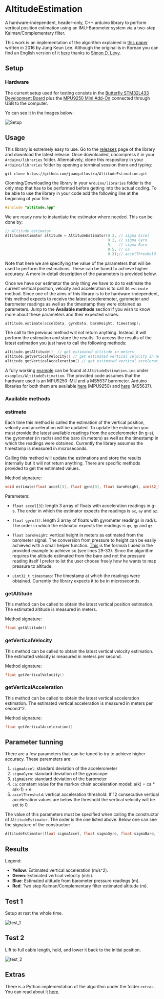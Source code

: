# AltitudeEstimation
A hardware-independent, header-only, C++ arduino library to perform vertical position estimation using an IMU-Barometer system via a two-step Kalman/Complementary filter.

This work is an implementation of the algorithm explained in [this paper](http://www.koreascience.or.kr/article/ArticleFullRecord.jsp?cn=HSSHBT_2016_v25n3_202) written in 2016 by Jung Keun Lee. Although the original is in Korean you can find an English version of it [here](https://home.wlu.edu/~levys/TwoStepFilter.pdf) thanks to [Simon D. Levy](http://home.wlu.edu/~levys/).


## Setup

### Hardware

The current setup used for testing consists in the [Butterfly STM32L433 Development Board](https://www.tindie.com/products/TleraCorp/butterfly-stm32l433-development-board/) plus the [MPU9250 Mini Add-On](https://www.tindie.com/products/onehorse/mpu9250-teensy-3x-add-on-shields/) connected through USB to the computer.

Yo can see it in the images below:

![Setup](https://i.imgur.com/XqFxrWS.png)

## Usage

This library is extremely easy to use. Go to the [releases](https://github.com/juangallostra/AltitudeEstimation/releases) page of the library and download the latest release. Once downloaded, uncompress it in your `Arduino/libraries` folder. Alternatively, clone this respository in your `Arduino/libraries` folder by opening a terminal session there and typing:

`git clone https://github.com/juangallostra/AltitudeEstimation.git`


Clonning/Downloading the library in your `Arduino/libraries` folder is the only step that has to be performed before getting into the actual coding. To be able to use the library in your code add the following line at the beginning of your file:

```cpp
#include "altitude.hpp"
```

We are ready now to instantiate the estimator where needed. This can be done by:

```cpp
// Altitude estimator
AltitudeEstimator altitude = AltitudeEstimator(0.2, // sigma Accel
                                               0.2, // sigma Gyro
                                               5,   // sigma Baro
                                               0.5, // ca
                                               0.3);// accelThreshold
```

Note that here we are specifying the value of the parameters that will be used to perform the estimations. These can be tuned to achieve higher accuracy. A more in-detail description of the parameters is provided below.

Once we have our estimator the only thing we have to do to estimate the current vertical position, velocity and acceleration is to call its `estimate` method. Since one of the aims of this library is to be hardware-independent, this method expects to receive the latest acceleremoter, gyrometer and barometer readings as well as the timestamp they were obtained as parameters. Jump to the **Available methods** section if you wish to know more about these parameters and their expected values.

```cpp
altitude.estimate(accelData, gyroData, baroHeight, timestamp);
```

The call to the previous method will not return anything. Instead, it will perform the estimation and store the results. To access the results of the latest estimation you just have to call the following methods:

```cpp
altitude.getAltitude()	// get estimated altitude in meters
altitude.getVerticalVelocity() // get estimated vertical velocity in meters per second
altitude.getVerticalAcceleration() // get estimated vertical acceleration in m/s^2
```

A fully working [example](https://github.com/juangallostra/AltitudeEstimation/blob/master/examples/AltitudeEstimation/AltitudeEstimation.ino) can be found at `AltitudeEstimation.ino` under `examples/AltitudeEstimation`. The provided code assumes that the hardware used is an MPU9250 IMU and a MS5637 barometer. Arduino libraries for both them are available [here](https://github.com/simondlevy/MPU9250) (MPU9250) and [here](https://github.com/BonaDrone/MS5637) (MS5637).


### Available methods

### estimate

Each time this method is called the estimation of the vertical position, velocity and acceleration will be updated. To update the estimation you must provide the latest available readings from the accelerometer (in g-s), the gyrometer (in rad/s) and the baro (in meters) as well as the timestamp in which the readings were obtained. Currently the library assumes the timestamp is measured in microseconds.

Calling this method will update the estimations and store the results internally but it will not return anything. There are specific methods provided to get the estimated values. 

Method signature:

```cpp
void estimate(float accel[3], float gyro[3], float baroHeight, uint32_t timestamp)
```

Parameters:

* `float accel[3]`: length 3 array of floats with acceleration readings in g-s. The order in which the estimator expects the readings is `ax`, `ay` and `az`.

* `float gyro[3]`: length 3 array of floats with gyrometer readings in rad/s. The order in which the estimator expects the readings is `gx`, `gy` and `gz`.

* `float baroHeight`: vertical height in meters as estimated from the barometer signal. The conversion from pressure to height can be easily achieved with a small helper function. [This](https://www.weather.gov/media/epz/wxcalc/pressureAltitude.pdf) is the formula I used in the provided example to achieve so (see lines 29-33). Since the algorithm requires the altitude estimated from the baro and not the pressure reading itself I prefer to let the user choose freely how he wants to map pressure to altitude.

* `uint32_t timestamp`: The timestamp at which the readings were obtained. Currently the library expects it to be in microseconds.


### getAltitude

This method can be called to obtain the latest vertical position estimation. The estimated altitude is measured in meters.

Method signature:

```cpp
float getAltitude()

```


### getVerticalVelocity

This method can be called to obtain the latest vertical velocity estimation. The estimated velocity is measured in meters per second.

Method signature:

```cpp
float getVerticalVelocity()
```


### getVerticalAcceleration

This method can be called to obtain the latest vertical acceleration estimation. The estimated vertical acceleration is measured in meters per second^2.

Method signature:

```cpp
float getVerticalAcceleration()
```


## Parameter tunning

There are a few parameters that can be tuned to try to achieve higher accuracy. These paremeters are:

1. `sigmaAccel`: standard deviation of the accelerometer
2. `sigmaGyro`: standard deviation of the gyroscope
3. `sigmaBaro`: standard deviation of the barometer
4. `ca`:  constant value for the markov chain acceleration model: a(k) = ca * a(k-1) + e
5. `accelThreshold`: vertical acceleration threshold. If 12 consecutive vertical acceleration values are below the threshold the vertical velocity will be set to 0.

The value of this parameters must be specified when calling the constructor of `AltitudeEstimator`. The order is the one listed above. Below one can see the signature of the constructor:

```cpp
AltitudeEstimator(float sigmaAccel, float sigmaGyro, float sigmaBaro, float ca, float accelThreshold)
```

## Results

Legend:
* **Yellow**: Estimated vertical acceleration (m/s^2).
* **Green**: Estimated vertical velocity (m/s).
* **Blue**: Estimated altitude from barometer pressure readings (m).
* **Red**: Two step Kalman/Complementary filter estimated altitude (m).

## Test 1

Setup at rest the whole time.

![test_1](https://i.imgur.com/peAQHkP.png)

## Test 2

Lift to full cable length, hold, and lower it back to the initial position.

![test_2](https://i.imgur.com/dG4Hc73.png)


## Extras

There is a Python implementation of the algorithm under the folder `extras`. You can read about it [here](https://github.com/juangallostra/AltitudeEstimation/blob/master/extras/README.md).  
